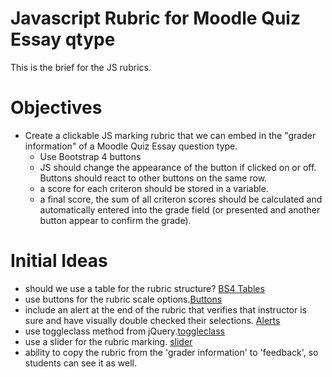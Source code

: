 # Javascript Rubric for Moodle Quiz Essay qtype

This is the brief for the JS rubrics.

# Objectives
- Create a clickable JS marking rubric that we can embed in the "grader information" of a Moodle Quiz Essay question type.
  - Use Bootstrap 4 buttons
  - JS should change the appearance of the button if clicked on or off. Buttons should react to other buttons on the same row.
  - a score for each criteron should be stored in a variable.
  - a final score, the sum of all criteron scores should be calculated and automatically entered into the grade field (or presented and another button appear to confirm the grade).


# Initial Ideas
- should we use a table for the rubric structure? [BS4 Tables](https://www.w3schools.com/bootstrap4/tryit.asp?filename=trybs_table_dark_striped&stacked=h)
- use buttons for the rubric scale options.[Buttons](https://www.w3schools.com/bootstrap4/tryit.asp?filename=trybs_button_styles&stacked=h)
- include an alert at the end of the rubric that verifies that instructor is sure and have visually double checked their selections. [Alerts](https://www.w3schools.com/bootstrap4/bootstrap_alerts.asp)
- use toggleclass method from jQuery.[toggleclass](https://www.w3schools.com/jquery/tryit.asp?filename=tryjquery_dom_toggleclass)
- use a slider for the rubric marking. [slider](https://seiyria.com/bootstrap-slider/#example-6)
- ability to copy the rubric from the 'grader information' to 'feedback', so students can see it as well.

